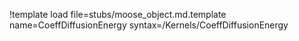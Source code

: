 !template load file=stubs/moose_object.md.template name=CoeffDiffusionEnergy syntax=/Kernels/CoeffDiffusionEnergy